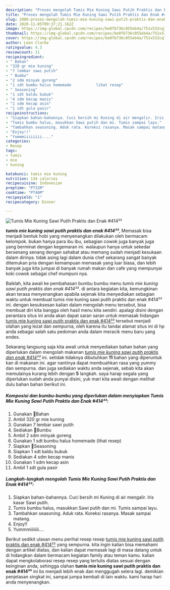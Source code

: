 ```yaml
---
description: "Proses mengolah Tumis Mie Kuning Sawi Putih Praktis dan Enak #414²², Bikin Ngiler"
title: "Proses mengolah Tumis Mie Kuning Sawi Putih Praktis dan Enak #414²², Bikin Ngiler"
slug: 2080-proses-mengolah-tumis-mie-kuning-sawi-putih-praktis-dan-enak-414-bikin-ngiler
date: 2020-11-05T09:37:21.162Z
image: https://img-global.cpcdn.com/recipes/be0fb736c055eb4a/751x532cq70/tumis-mie-kuning-sawi-putih-praktis-dan-enak-414-foto-resep-utama.jpg
thumbnail: https://img-global.cpcdn.com/recipes/be0fb736c055eb4a/751x532cq70/tumis-mie-kuning-sawi-putih-praktis-dan-enak-414-foto-resep-utama.jpg
cover: https://img-global.cpcdn.com/recipes/be0fb736c055eb4a/751x532cq70/tumis-mie-kuning-sawi-putih-praktis-dan-enak-414-foto-resep-utama.jpg
author: Leon Clarke
ratingvalue: 4.3
reviewcount: 11
recipeingredient:
- " Bahan"
- "320 gr mie kuning"
- "7 lembar sawi putih"
- " Bumbu"
- "2 sdm minyak goreng"
- "1 sdt bumbu halus homemade           lihat resep"
- " Seasoning"
- "1 sdt kaldu bubuk"
- "4 sdm kecap manis"
- "1 sdm kecap asin"
- "1 sdt gula pasir"
recipeinstructions:
- "Siapkan bahan-bahannya. Cuci bersih mi Kuning di air mengalir. Iris kasar Sawi putih."
- "Tumis bumbu halus, masukkan Sawi putih dan mi. Tumis sampai layu."
- "Tambahkan seasoning. Aduk rata. Koreksi rasanya. Masak sampai matang."
- "Enjoy!!"
- "Yummmiiiiiiii...."
categories:
- Resep
tags:
- tumis
- mie
- kuning

katakunci: tumis mie kuning 
nutrition: 134 calories
recipecuisine: Indonesian
preptime: "PT32M"
cooktime: "PT46M"
recipeyield: "1"
recipecategory: Dinner

---
```



![Tumis Mie Kuning Sawi Putih Praktis dan Enak #414²²](https://img-global.cpcdn.com/recipes/be0fb736c055eb4a/751x532cq70/tumis-mie-kuning-sawi-putih-praktis-dan-enak-414-foto-resep-utama.jpg)

<b><i>tumis mie kuning sawi putih praktis dan enak #414²²</i></b>, Memasak bisa menjadi bentuk hobi yang menyenangkan dilakukan oleh bermacam kelompok. bukan hanya para ibu ibu, sebagian cowok juga banyak juga yang berminat dengan kegemaran ini. walaupun hanya untuk sekedar bersenang senang dengan sahabat atau memang sudah menjadi kesukaan dalam dirinya. tidak asing lagi dalam dunia chef sekarang sangat banyak ditemukan pria dengan kemampuan memasak yang luar biasa, dan lebih banyak juga kita jumpai di banyak rumah makan dan cafe yang mempunyai koki cowok sebagai chef mumpuni nya.

Baiklah, kita awali ke pembahasan bumbu bumbu menu <i>tumis mie kuning sawi putih praktis dan enak #414²²</i>. di antara kegiatan kita, kemungkinan akan terasa menyenangkan apabila sejenak kita menyediakan sebagian waktu untuk membuat tumis mie kuning sawi putih praktis dan enak #414²² ini. dengan kesuksesan kalian dalam mengolah menu tersebut, bisa membuat diri kita bangga oleh hasil menu kita sendiri. apalagi disini dengan perantara situs ini anda akan dapat saran saran untuk memasak hidangan <u>tumis mie kuning sawi putih praktis dan enak #414²²</u> tersebut menjadi olahan yang lezat dan sempurna, oleh karena itu tandai alamat situs ini di hp anda sebagai salah satu pedoman anda dalam meracik menu baru yang endes.




Sekarang langsung saja kita awali untuk menyediakan bahan bahan yang diperlukan dalam mengolah makanan <u><i>tumis mie kuning sawi putih praktis dan enak #414²²</i></u> ini. setidak tidaknya dibutuhkan <b>11</b> bahan yang diperuntuk kan di makanan ini. agar nantinya dapat membuahkan rasa yang yummy dan sempurna. dan juga sediakan waktu anda sejenak, sebab kita akan memulainya kurang lebih dengan <b>5</b> langkah. saya harap segala yang diperlukan sudah anda punyai disini, yuk mari kita awali dengan melihat dulu bahan bahan berikut ini.

<!--inarticleads1-->

##### Komposisi dan bumbu-bumbu yang diperlukan dalam menyiapkan Tumis Mie Kuning Sawi Putih Praktis dan Enak #414²²:

1. Gunakan  🌵Bahan
1. Ambil 320 gr mie kuning
1. Gunakan 7 lembar sawi putih
1. Sediakan  🌵Bumbu
1. Ambil 2 sdm minyak goreng
1. Gunakan 1 sdt bumbu halus homemade           (lihat resep)
1. Siapkan  🌵Seasoning
1. Siapkan 1 sdt kaldu bubuk
1. Sediakan 4 sdm kecap manis
1. Gunakan 1 sdm kecap asin
1. Ambil 1 sdt gula pasir




<!--inarticleads2-->

##### Langkah-langkah mengolah Tumis Mie Kuning Sawi Putih Praktis dan Enak #414²²:

1. Siapkan bahan-bahannya. Cuci bersih mi Kuning di air mengalir. Iris kasar Sawi putih.
1. Tumis bumbu halus, masukkan Sawi putih dan mi. Tumis sampai layu.
1. Tambahkan seasoning. Aduk rata. Koreksi rasanya. Masak sampai matang.
1. Enjoy!!
1. Yummmiiiiiiii....




Berikut sedikit ulasan menu perihal resep resep <u>tumis mie kuning sawi putih praktis dan enak #414²²</u> yang sempurna. kita ingin kalian bisa memahami dengan artikel diatas, dan kalian dapat memasak lagi di masa datang untuk di hidangkan dalam bermacam kegiatan family atau teman kamu. kalian dapat mengkolaborasi resep resep yang tertulis diatas sesuai dengan keinginan anda, sehingga olahan <b>tumis mie kuning sawi putih praktis dan enak #414²²</b> ini bs menjadi lebih enak dan menggugah selera lagi. demikian penjelasan singkat ini, sampai jumpa kembali di lain waktu. kami harap hari anda menyenangkan.
